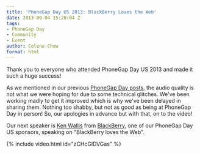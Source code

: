 ```yaml
---
title: 'PhoneGap Day US 2013: BlackBerry Loves the Web'
date: 2013-09-04 15:20:04 Z
tags:
- PhoneGap Day
- Community
- Event
author: Colene Chow
format: html
---
```


Thank you to everyone who attended PhoneGap Day US 2013 and made it such a huge success!

As we mentioned in our previous [PhoneGap Day posts](http://phonegap.com/blog/tag/phonegap-day/), the audio quality is not what we were hoping for due to some technical glitches. We've been working madly to get it improved which is why we've been delayed in sharing them. Nothing too shabby, but not as good as being at PhoneGap Day in person! So, our apologies in advance but with that, on to the video!

Our next speaker is [Ken Wallis](http://twitter.com/ken_wallis) from [BlackBerry](http://blackberry.com), one of our PhoneGap Day US sponsors, speaking on "BlackBerry loves the Web".

{% include video.html id="zCHcGlDVGas" %}
